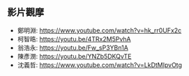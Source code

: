 ## 影片觀摩  
+ 鄭明淵: https://www.youtube.com/watch?v=hk_rr0UFx2c  
+ 柯智晧: https://youtu.be/4TRx2M5PvhA  
+ 翁浩永: https://youtu.be/Fw_sP3YBn1A  
+ 陳彥潣: https://youtu.be/YNZb5DKQvTE     
+ 沈義哲: https://www.youtube.com/watch?v=LkDtMIpvOtg  
